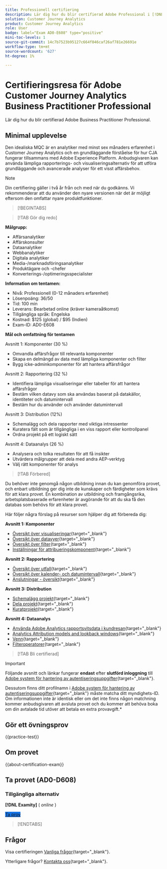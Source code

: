 ```yaml
---
title: Professionell certifiering
description: Lär dig hur du blir certifierad Adobe Professional i [!DNL Customer Journey Analytics]
solution: Customer Journey Analytics
product: Customer Journey Analytics
role: User
badge: label="Exam AD0-E608" type="positive"
mini-toc-levels: 1
source-git-commit: 14c7b7523b95127c664f046caf26af781e26691e
workflow-type: tm+mt
source-wordcount: '627'
ht-degree: 1%

---
```


# Certifieringsresa för Adobe Customer Journey Analytics Business Practitioner Professional

Lär dig hur du blir certifierad Adobe Business Practitioner Professional.

## Minimal upplevelse

Den idealiska MQC är en analytiker med minst sex månaders erfarenhet i Customer Journey Analytics och en grundläggande förståelse för hur CJA fungerar tillsammans med Adobe Experience Platform. Anbudsgivaren kan använda lämpliga rapporterings- och visualiseringsalternativ för att utföra grundläggande och avancerade analyser för ett visst affärsbehov.

>[!NOTE]
>
>Din certifiering gäller i två år från och med när du godkänns. Vi rekommenderar att du använder den nyare versionen när det är möjligt eftersom den omfattar nyare produktfunktioner.

>[!BEGINTABS]

>[!TAB Gör dig redo]

**Målgrupp:**

* Affärsanalytiker
* Affärskonsulter
* Dataanalytiker
* Webbanalytiker
* Digitala analytiker
* Media-/marknadsföringsanalytiker
* Produktägare och -chefer
* Konverterings-/optimeringsspecialister

**Information om tentamen:**

* Nivå: Professionell (0-12 månaders erfarenhet)
* Lösenpoäng: 36/50
* Tid: 100 min
* Leverans: Bearbetad online (kräver kameraåtkomst)
* Tillgängliga språk: Engelska
* Kostnad: $125 (global) / $95 (Indien)
* Exam-ID: AD0-E608

**Mål och omfattning för tentamen**

Avsnitt 1: Komponenter (30 %)

* Omvandla affärsfrågor till relevanta komponenter
* Skapa en delmängd av data med lämpliga komponenter och filter
* Bygg icke-adminkomponenter för att hantera affärsfrågor

Avsnitt 2: Rapportering (32 %)

* Identifiera lämpliga visualiseringar eller tabeller för att hantera affärsfrågor
* Bestäm vilken datavy som ska användas baserat på datakällor, identiteter och datumintervall
* Bestäm hur du använder och använder datumintervall

Avsnitt 3: Distribution (12%)

* Schemalägg och dela rapporter med viktiga intressenter
* Kuratera fält som är tillgängliga i en viss rapport eller kontrollpanel
* Ordna projekt på ett logiskt sätt

Avsnitt 4: Dataanalys (26 %)

* Analysera och tolka resultaten för att få insikter
* Utvärdera målgrupper att dela med andra AEP-verktyg
* Välj rätt komponenter för analys

>[!TAB Förbered]

Du behöver inte genomgå någon utbildning innan du kan genomföra provet, och enbart utbildning ger dig inte de kunskaper och färdigheter som krävs för att klara provet. En kombination av utbildning och framgångsrika, arbetsplatsbaserade erfarenheter är avgörande för att du ska få den databas som behövs för att klara provet.

Här följer några förslag på resurser som hjälper dig att förbereda dig:

**Avsnitt 1: Komponenter**

* [Översikt över visualiseringar](https://experienceleague.adobe.com/docs/analytics-platform/using/cja-workspace/visualizations/freeform-analysis-visualizations.html){target="_blank"}
* [Översikt över datavyer](https://experienceleague.adobe.com/docs/analytics-platform/using/cja-dataviews/data-views.html){target="_blank"}
* [Översikt över filter](https://experienceleague.adobe.com/docs/analytics-platform/using/cja-components/cja-filters/filters-overview.html){target="_blank"}
* [Inställningar för attribueringskomponent](https://experienceleague.adobe.com/docs/analytics-platform/using/cja-dataviews/component-settings/attribution.html){target="_blank"}

**Avsnitt 2: Rapportering**

* [Översikt över utfall](https://experienceleague.adobe.com/docs/analytics-platform/using/cja-workspace/visualizations/fallout/fallout-flow.html){target="_blank"}
* [Översikt över kalender- och datumintervall](https://experienceleague.adobe.com/docs/analytics-platform/using/cja-components/cja-date-ranges/calendar.html){target="_blank"}
* [Anslutningar - översikt](https://experienceleague.adobe.com/docs/analytics-platform/using/cja-connections/overview.html){target="_blank"}

**Avsnitt 3: Distribution**

* [Schemalägg projekt](https://experienceleague.adobe.com/docs/analytics-platform/using/cja-workspace/curate-share/t-schedule-report.html){target="_blank"}
* [Dela projekt](https://experienceleague.adobe.com/docs/analytics-platform/using/cja-workspace/curate-share/share-projects.html){target="_blank"}
* [Kuratprojekt](https://experienceleague.adobe.com/docs/analytics-platform/using/cja-workspace/curate-share/curate.html){target="_blank"}

**Avsnitt 4: Dataanalys**

* [Använda Adobe Analytics rapportsvitsdata i kundresan](https://experienceleague.adobe.com/docs/analytics-platform/using/compare-aa-cja/cja-aa-comparison/aa-data-in-cja.html){target="_blank"}
* [Analytics Attribution models and lookback windows](https://experienceleague.adobe.com/docs/analytics/analyze/analysis-workspace/attribution/models.html?lang=en%22%3ehttps://experienceleague.adobe.com/docs/analytics/analyze/analysis-workspace/attribution/models.html){target="_blank"}
* [Venn](https://experienceleague.adobe.com/docs/analytics/analyze/analysis-workspace/visualizations/venn.html){target="_blank"}
* [Filteroperatorer](https://experienceleague.adobe.com/docs/analytics-platform/using/cja-components/cja-filters/operators.html){target="_blank"}

>[!TAB Bli certifierad]

>[!IMPORTANT]
>
>Följande avsnitt och länkar fungerar **endast**  efter **slutförd inloggning** till [Adobe system för hantering av autentiseringsuppgifter](https://www.certmetrics.com/adobe){target="_blank"}.
>
>Dessutom finns ditt profilnamn i [Adobe system för hantering av autentiseringsuppgifter](https://www.certmetrics.com/adobe){target="_blank"} måste matcha ditt myndighets-ID. Om informationen inte är identisk eller om det inte finns någon matchning kommer anbudsgivaren att avsluta provet och du kommer att behöva boka om din avtalade tid utöver att betala en extra provavgift.*


## Gör ett övningsprov

{{practice-test}}

## Om provet

{{about-certification-exam}}

## Ta provet (AD0-D608)

### Tillgängliga alternativ

**[!DNL Examity]** ( *online* )

<a href="https://www.certmetrics.com/adobe/candidate/examity_sso.aspx?eid=AD0-D608" target="_blank" class="spectrum-Button spectrum-Button--fill spectrum-Button--accent spectrum-Button--sizeM is-margin-bottom-big-big at-element-click-tracking" style="background-color:#1473E6">

<span class="spectrum-Button-label has-no-wrap">
   Ta prov
</span>
</a>

>[!ENDTABS]

## Frågor

Visa certifieringen [Vanliga frågor](https://experienceleague.adobe.com/docs/certification/certification/faq.html){target="_blank"}.

Ytterligare frågor? [Kontakta oss](mailto:certif@adobe.com){target="_blank"}.

